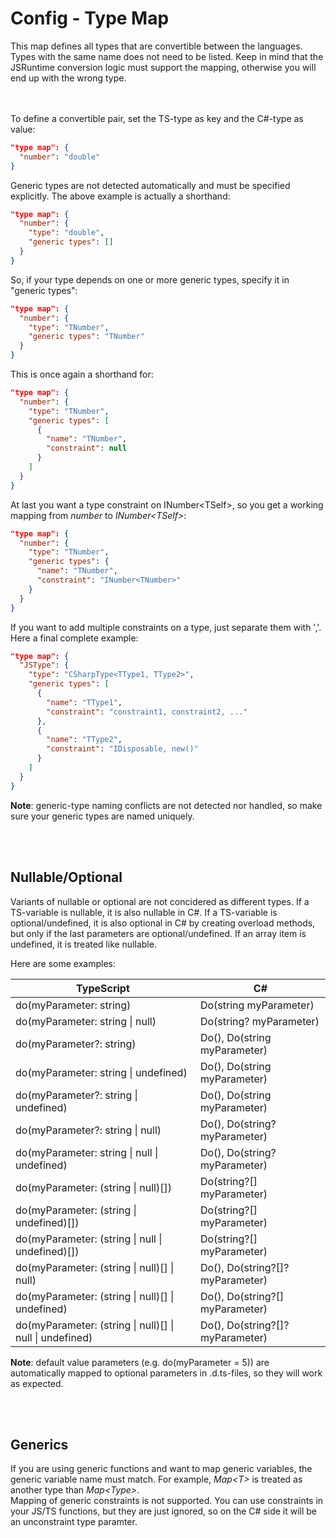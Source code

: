 # Config - Type Map

This map defines all types that are convertible between the languages. Types with the same name does not need to be listed.
Keep in mind that the JSRuntime conversion logic must support the mapping, otherwise you will end up with the wrong type.

<br></br>
To define a convertible pair, set the TS-type as key and the C#-type as value:

```json
"type map": {
  "number": "double" 
}
```

Generic types are not detected automatically and must be specified explicitly.
The above example is actually a shorthand:

```json
"type map": {
  "number": {
    "type": "double",
    "generic types": []
  }
}
```

So, if your type depends on one or more generic types, specify it in "generic types":

```json
"type map": {
  "number": {
    "type": "TNumber",
    "generic types": "TNumber"
  }
}
```

This is once again a shorthand for:

```json
"type map": {
  "number": {
    "type": "TNumber",
    "generic types": [
      {
        "name": "TNumber",
        "constraint": null
      }
    ]
  }
}
```

At last you want a type constraint on INumber&lt;TSelf&gt;,
so you get a working mapping from *number* to *INumber&lt;TSelf&gt;*: 

```json
"type map": {
  "number": {
    "type": "TNumber",
    "generic types": {
      "name": "TNumber",
      "constraint": "INumber<TNumber>"
    }
  }
}
```

If you want to add multiple constraints on a type, just separate them with ','.  
Here a final complete example:

```json
"type map": {
  "JSType": {
    "type": "CSharpType<TType1, TType2>",
    "generic types": [
      {
        "name": "TType1",
        "constraint": "constraint1, constraint2, ..."
      },
      {
        "name": "TType2",
        "constraint": "IDisposable, new()"
      }
    ]
  }
}
```

**Note**: generic-type naming conflicts are not detected nor handled, so make sure your generic types are named uniquely.


<br></br>
## Nullable/Optional

Variants of nullable or optional are not concidered as different types.
If a TS-variable is nullable, it is also nullable in C#.
If a TS-variable is optional/undefined, it is also optional in C# by creating overload methods, but only if the last parameters are optional/undefined.
If an array item is undefined, it is treated like nullable.

Here are some examples:

| TypeScript                                               | C#                               |
| -------------------------------------------------------- | -------------------------------- |
| do(myParameter: string)                                  | Do(string myParameter)           |
| do(myParameter: string \| null)                          | Do(string? myParameter)          |
| do(myParameter?: string)                                 | Do(), Do(string myParameter)     |
| do(myParameter: string \| undefined)                     | Do(), Do(string myParameter)     |
| do(myParameter?: string \| undefined)                    | Do(), Do(string myParameter)     |
| do(myParameter?: string \| null)                         | Do(), Do(string? myParameter)    |
| do(myParameter: string \| null \| undefined)             | Do(), Do(string? myParameter)    |
| do(myParameter: (string \| null)[])                      | Do(string?[] myParameter)        |
| do(myParameter: (string \| undefined)[])                 | Do(string?[] myParameter)        |
| do(myParameter: (string \| null \| undefined)[])         | Do(string?[] myParameter)        |
| do(myParameter: (string \| null)[] \| null)              | Do(), Do(string?[]? myParameter) |
| do(myParameter: (string \| null)[] \| undefined)         | Do(), Do(string?[] myParameter)  |
| do(myParameter: (string \| null)[] \| null \| undefined) | Do(), Do(string?[]? myParameter) |

**Note**: default value parameters (e.g. do(myParameter = 5)) are automatically mapped to optional parameters in .d.ts-files, so they will work as expected.


<br></br>
## Generics

If you are using generic functions and want to map generic variables, the generic variable name must match.
For example, *Map&lt;T&gt;* is treated as another type than *Map&lt;Type&gt;*.  
Mapping of generic constraints is not supported.
You can use constraints in your JS/TS functions, but they are just ignored, so on the C# side it will be an unconstraint type paramter.
